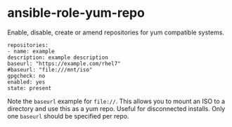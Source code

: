 # ansible-role-yum-repo

Enable, disable, create or amend repositories for yum compatible systems.

    repositories:
    - name: example
    description: example description
    baseurl: "https://example.com/rhel7"
    #baseurl: "file:///mnt/iso"
    gpgcheck: no
    enabled: yes
    state: present

Note the `baseurl` example for `file://`. This allows you to mount an ISO to a directory and use this as a yum repo. Useful for disconnected installs. Only one `baseurl` should be specified per repo.

